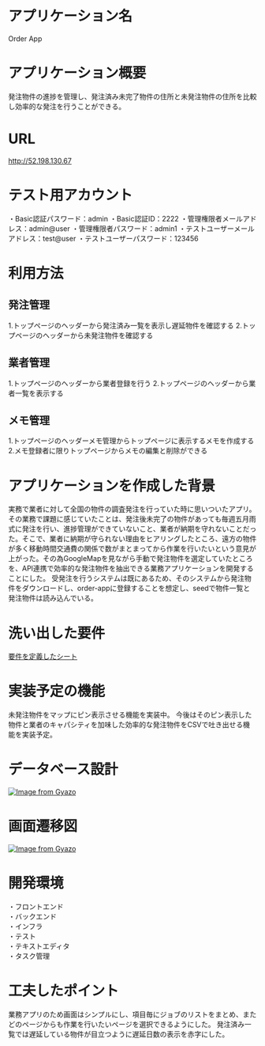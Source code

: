 
# アプリケーション名
Order App

# アプリケーション概要
発注物件の進捗を管理し、発注済み未完了物件の住所と未発注物件の住所を比較し効率的な発注を行うことができる。

# URL
http://52.198.130.67

# テスト用アカウント 
・Basic認証パスワード：admin
・Basic認証ID：2222
・管理権限者メールアドレス：admin@user
・管理権限者パスワード：admin1
・テストユーザーメールアドレス：test@user
・テストユーザーパスワード：123456

# 利用方法
## 発注管理
1.トップページのヘッダーから発注済み一覧を表示し遅延物件を確認する
2.トップページのヘッダーから未発注物件を確認する

## 業者管理
1.トップページのヘッダーから業者登録を行う
2.トップページのヘッダーから業者一覧を表示する

## メモ管理
1.トップページのヘッダーメモ管理からトップページに表示するメモを作成する
2.メモ登録者に限りトップページからメモの編集と削除ができる

# アプリケーションを作成した背景
実務で業者に対して全国の物件の調査発注を行っていた時に思いついたアプリ。
その業務で課題に感じていたことは、発注後未完了の物件があっても毎週五月雨式に発注を行い、進捗管理ができていないこと、業者が納期を守れないことだった。そこで、業者に納期が守られない理由をヒアリングしたところ、遠方の物件が多く移動時間交通費の関係で数がまとまってから作業を行いたいという意見が上がった。その為GoogleMapを見ながら手動で発注物件を選定していたところを、API連携で効率的な発注物件を抽出できる業務アプリケーションを開発することにした。
受発注を行うシステムは既にあるため、そのシステムから発注物件をダウンロードし、order-appに登録することを想定し、seedで物件一覧と発注物件は読み込んでいる。

# 洗い出した要件
[要件を定義したシート](https://docs.google.com/spreadsheets/d/12mUmXy1OOovkxrJ8fVpqVtcQO2olVZ-m6qJ8mCSMbJM/edit#gid=982722306)

# 実装予定の機能
未発注物件をマップにピン表示させる機能を実装中。
今後はそのピン表示した物件と業者のキャパシティを加味した効率的な発注物件をCSVで吐き出せる機能を実装予定。

# データベース設計

[![Image from Gyazo](https://i.gyazo.com/becbfeae5516af05e200c7f2458d556e.png)](https://gyazo.com/becbfeae5516af05e200c7f2458d556e)

# 画面遷移図

[![Image from Gyazo](https://i.gyazo.com/6832b45098a5f041a21a186c2ed41c8c.png)](https://gyazo.com/6832b45098a5f041a21a186c2ed41c8c)

# 開発環境
・フロントエンド  
・バックエンド  
・インフラ  
・テスト  
・テキストエディタ  
・タスク管理

# 工夫したポイント
業務アプリのため画面はシンプルにし、項目毎にジョブのリストをまとめ、またどのページからも作業を行いたいページを選択できるようにした。
発注済み一覧では遅延している物件が目立つように遅延日数の表示を赤字にした。